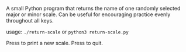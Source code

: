 A small Python program that returns the name of one randomly selected major or 
minor scale. Can be useful for encouraging practice evenly throughout all keys.

usage: `./return-scale` or `python3 return-scale.py`

Press <Enter> to print a new scale. Press <Control-C> to quit.

